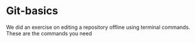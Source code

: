 # Git-basics
We did an exercise on editing a repository offline using terminal commands. These are the commands you need
